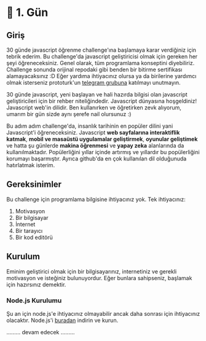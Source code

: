 # 📔 1. Gün
## Giriş

30 günde javascript öğrenme challenge'ına başlamaya karar verdiğiniz için tebrik ederim. Bu challenge'da javascript geliştiricisi olmak için gereken her şeyi öğreneceksiniz. Genel olarak, tüm programlama konseptini diyebiliriz. Challenge sonunda orijinal repodaki gibi benden bir bitirme sertifikası alamayacaksınız :D Eğer yardıma ihtiyacınız olursa ya da birilerine yardımcı olmak isterseniz prototurk'un [telegram grubuna](https://t.me/prototurk) katılmayı unutmayın.

30 günde javascript, yeni başlayan ve hali hazırda bilgisi olan javascript geliştiricileri için bir rehber niteliğindedir. Javascript dünyasına hoşgeldiniz! Javascript web'in dilidir. Ben kullanırken ve öğretirken zevk alıyorum, umarım bir gün sizde aynı şerefe nail olursunuz :)

Bu adım adım challenge'da, insanlık tarihinin en popüler dilini yani Javascript'i öğreneceksiniz. Javascript **web sayfalarına interaktiflik katmak**, **mobil ve masaüstü uygulamalar geliştirmek**, **oyunular geliştimek** ve hatta şu günlerde **makina öğrenmesi** ve **yapay zeka** alanlarında da kullanılmaktadır. Popülerliğini yıllar içinde artırmış ve yıllardır bu popülerliğini korumayı başarmıştır. Ayrıca github'da en çok kullanılan dil olduğunuda hatırlatmak isterim.

## Gereksinimler

Bu challenge için programlama bilgisine ihtiyacınız yok. Tek ihtiyacınız:

1. Motivasyon
2. Bir bilgisayar
3. İnternet
4. Bir tarayıcı
5. Bir kod editörü

## Kurulum

Eminim geliştirici olmak için bir bilgisayarınız, internetiniz ve gerekli motivasyon ve isteğiniz bulunuyordur. Eğer bunlara sahipseniz, başlamak için hazırsınız demektir.

### Node.js Kurulumu

Şu an için node.js'e ihtiyacınız olmayabilir ancak daha sonrası için ihtiyacınız olacaktır. Node.js'i [buradan](https://nodejs.org/en/) indirin ve kurun.



......... devam edecek .........
